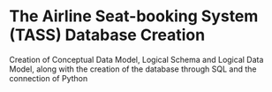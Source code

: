 # The Airline Seat-booking System (TASS) Database Creation

Creation of Conceptual Data Model, Logical Schema and Logical Data Model, along with the creation of the database through SQL and the connection of Python
